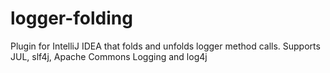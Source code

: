 # logger-folding

Plugin for IntelliJ IDEA that folds and unfolds logger method calls. Supports JUL, slf4j, Apache Commons Logging and log4j
